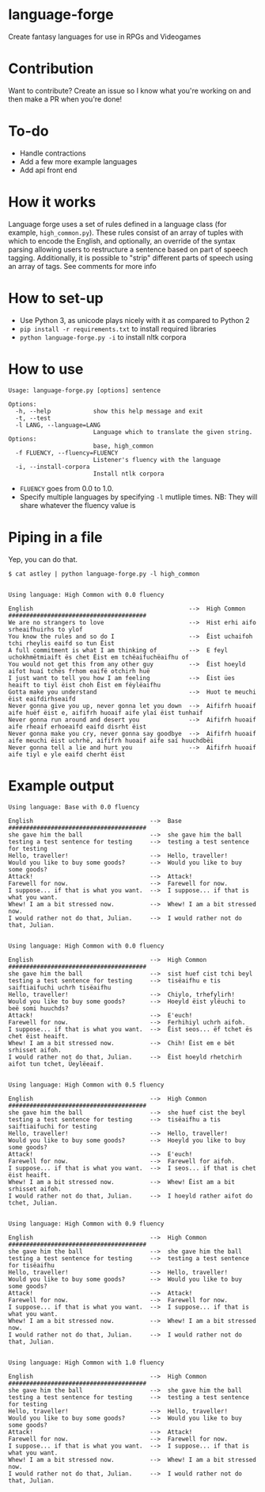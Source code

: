 # language-forge
Create fantasy languages for use in RPGs and Videogames

# Contribution
Want to contribute? Create an issue so I know what you're working on and then make a PR when you're done!

# To-do
* Handle contractions
* Add a few more example languages
* Add api front end

# How it works
Language forge uses a set of rules defined in a language class (for example, `high_common.py`). These rules consist of an array of tuples with which to encode the English, and optionally, an override of the syntax parsing allowing users to restructure a sentence based on part of speech tagging. Additionally, it is possible to "strip" different parts of speech using an array of tags. See comments for more info

# How to set-up
* Use Python 3, as unicode plays nicely with it as compared to Python 2
* `pip install -r requirements.txt` to install required libraries
* `python language-forge.py -i` to install nltk corpora

# How to use
```
Usage: language-forge.py [options] sentence

Options:
  -h, --help            show this help message and exit
  -t, --test
  -l LANG, --language=LANG
                        Language which to translate the given string. Options:
                        base, high_common
  -f FLUENCY, --fluency=FLUENCY
                        Listener's fluency with the language
  -i, --install-corpora
                        Install ntlk corpora
```

* `FLUENCY` goes from 0.0 to 1.0.
* Specify multiple languages by specifying `-l` mutliple times. NB: They will share whatever the fluency value is

# Piping in a file
Yep, you can do that.

```
$ cat astley | python language-forge.py -l high_common


Using language: High Common with 0.0 fluency

English                                            -->  High Common
#######################################
We are no strangers to love                        -->  Hist erhi aifo srheaifhuirhs to ylof
You know the rules and so do I                     -->  Ëist uchaifoh tchi rheylis eaifd so tun Ëist
A full commitment is what I am thinking of         -->  E feyl uchokhmëtmiaift ës chet Ëist em tchëaifuchëaifhu of
You would not get this from any other guy          -->  Ëist hoeyld aifot huaí tchës frhom eaifë otchirh huë
I just want to tell you how I am feeling           -->  Ëist ües heaift to tiyl ëist choh Ëist em fëylëaifhu
Gotta make you understand                          -->  Huot te meuchi ëist eaifdirhseaifd
Never gonna give you up, never gonna let you down  -->  Aififrh huoaif aife huëf ëist e, aififrh huoaif aife ylaí ëist tunhaif
Never gonna run around and desert you              -->  Aififrh huoaif aife rheaif erhoeaifd eaifd disrht ëist
Never gonna make you cry, never gonna say goodbye  -->  Aififrh huoaif aife meuchi ëist uchrhë, aififrh huoaif aife saí huuchdbëi
Never gonna tell a lie and hurt you                -->  Aififrh huoaif aife tiyl e yle eaifd cherht ëist
```

# Example output

```
Using language: Base with 0.0 fluency

English                                 -->  Base
#######################################
she gave him the ball                   -->  she gave him the ball
testing a test sentence for testing     -->  testing a test sentence for testing
Hello, traveller!                       -->  Hello, traveller!
Would you like to buy some goods?       -->  Would you like to buy some goods?
Attack!                                 -->  Attack!
Farewell for now.                       -->  Farewell for now.
I suppose... if that is what you want.  -->  I suppose... if that is what you want.
Whew! I am a bit stressed now.          -->  Whew! I am a bit stressed now.
I would rather not do that, Julian.     -->  I would rather not do that, Julian.


Using language: High Common with 0.0 fluency

English                                 -->  High Common
#######################################
she gave him the ball                   -->  sist huef cist tchi beyl
testing a test sentence for testing     -->  tisëaifhu e tis saiftiaifuchi uchrh tisëaifhu
Hello, traveller!                       -->  Chiylo, trhefylirh!
Would you like to buy some goods?       -->  Hoeyld ëist ylëuchi to beë somi huuchds?
Attack!                                 -->  E'euch!
Farewell for now.                       -->  Ferhihiyl uchrh aifoh.
I suppose... if that is what you want.  -->  Ëist seos... ëf tchet ës chet ëist heaift.
Whew! I am a bit stressed now.          -->  Chih! Ëist em e bët srhisset aifoh.
I would rather not do that, Julian.     -->  Ëist hoeyld rhetchirh aifot tun tchet, Üeylëeaif.


Using language: High Common with 0.5 fluency

English                                 -->  High Common
#######################################
she gave him the ball                   -->  she huef cist the beyl
testing a test sentence for testing     -->  tisëaifhu a tis saiftiaifuchi for testing
Hello, traveller!                       -->  Hello, traveller!
Would you like to buy some goods?       -->  Hoeyld you like to buy some goods?
Attack!                                 -->  E'euch!
Farewell for now.                       -->  Farewell for aifoh.
I suppose... if that is what you want.  -->  I seos... if that is chet ëist heaift.
Whew! I am a bit stressed now.          -->  Whew! Ëist am a bit srhisset aifoh.
I would rather not do that, Julian.     -->  I hoeyld rather aifot do tchet, Julian.


Using language: High Common with 0.9 fluency

English                                 -->  High Common
#######################################
she gave him the ball                   -->  she gave him the ball
testing a test sentence for testing     -->  testing a test sentence for tisëaifhu
Hello, traveller!                       -->  Hello, traveller!
Would you like to buy some goods?       -->  Would you like to buy some goods?
Attack!                                 -->  Attack!
Farewell for now.                       -->  Farewell for now.
I suppose... if that is what you want.  -->  I suppose... if that is what you want.
Whew! I am a bit stressed now.          -->  Whew! I am a bit stressed now.
I would rather not do that, Julian.     -->  I would rather not do that, Julian.


Using language: High Common with 1.0 fluency

English                                 -->  High Common
#######################################
she gave him the ball                   -->  she gave him the ball
testing a test sentence for testing     -->  testing a test sentence for testing
Hello, traveller!                       -->  Hello, traveller!
Would you like to buy some goods?       -->  Would you like to buy some goods?
Attack!                                 -->  Attack!
Farewell for now.                       -->  Farewell for now.
I suppose... if that is what you want.  -->  I suppose... if that is what you want.
Whew! I am a bit stressed now.          -->  Whew! I am a bit stressed now.
I would rather not do that, Julian.     -->  I would rather not do that, Julian.
```

